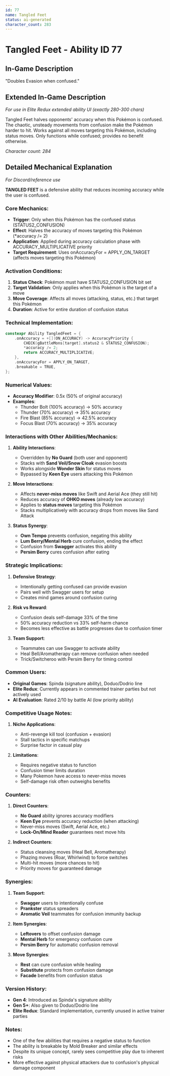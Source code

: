 ```yaml
---
id: 77
name: Tangled Feet
status: ai-generated
character_count: 283
---
```


# Tangled Feet - Ability ID 77

## In-Game Description
"Doubles Evasion when confused."

## Extended In-Game Description
*For use in Elite Redux extended ability UI (exactly 280-300 chars)*

Tangled Feet halves opponents' accuracy when this Pokémon is confused. The chaotic, unsteady movements from confusion make the Pokémon harder to hit. Works against all moves targeting this Pokémon, including status moves. Only functions while confused; provides no benefit otherwise.

*Character count: 284*

## Detailed Mechanical Explanation
*For Discord/reference use*

**TANGLED FEET** is a defensive ability that reduces incoming accuracy while the user is confused.

### Core Mechanics:
- **Trigger**: Only when this Pokémon has the confused status (STATUS2_CONFUSION)
- **Effect**: Halves the accuracy of moves targeting this Pokémon (*accuracy /= 2)
- **Application**: Applied during accuracy calculation phase with ACCURACY_MULTIPLICATIVE priority
- **Target Requirement**: Uses onAccuracyFor = APPLY_ON_TARGET (affects moves targeting this Pokémon)

### Activation Conditions:
1. **Status Check**: Pokémon must have STATUS2_CONFUSION bit set
2. **Target Validation**: Only applies when this Pokémon is the target of a move
3. **Move Coverage**: Affects all moves (attacking, status, etc.) that target this Pokémon
4. **Duration**: Active for entire duration of confusion status

### Technical Implementation:
```c
constexpr Ability TangledFeet = {
    .onAccuracy = +[](ON_ACCURACY) -> AccuracyPriority {
        CHECK(gBattleMons[target].status2 & STATUS2_CONFUSION);
        *accuracy /= 2;
        return ACCURACY_MULTIPLICATIVE;
    },
    .onAccuracyFor = APPLY_ON_TARGET,
    .breakable = TRUE,
};
```

### Numerical Values:
- **Accuracy Modifier**: 0.5x (50% of original accuracy)
- **Examples**:
  - Thunder Bolt (100% accuracy) → 50% accuracy
  - Thunder (70% accuracy) → 35% accuracy
  - Fire Blast (85% accuracy) → 42.5% accuracy
  - Focus Blast (70% accuracy) → 35% accuracy

### Interactions with Other Abilities/Mechanics:
1. **Ability Interactions**:
   - Overridden by **No Guard** (both user and opponent)
   - Stacks with **Sand Veil/Snow Cloak** evasion boosts
   - Works alongside **Wonder Skin** for status moves
   - Bypassed by **Keen Eye** users attacking this Pokémon

2. **Move Interactions**:
   - Affects **never-miss moves** like Swift and Aerial Ace (they still hit)
   - Reduces accuracy of **OHKO moves** (already low accuracy)
   - Applies to **status moves** targeting this Pokémon
   - Stacks multiplicatively with accuracy drops from moves like Sand Attack

3. **Status Synergy**:
   - **Own Tempo** prevents confusion, negating this ability
   - **Lum Berry/Mental Herb** cure confusion, ending the effect
   - Confusion from **Swagger** activates this ability
   - **Persim Berry** cures confusion after eating

### Strategic Implications:
1. **Defensive Strategy**:
   - Intentionally getting confused can provide evasion
   - Pairs well with Swagger users for setup
   - Creates mind games around confusion curing

2. **Risk vs Reward**:
   - Confusion deals self-damage 33% of the time
   - 50% accuracy reduction vs 33% self-harm chance
   - Becomes less effective as battle progresses due to confusion timer

3. **Team Support**:
   - Teammates can use Swagger to activate ability
   - Heal Bell/Aromatherapy can remove confusion when needed
   - Trick/Switcheroo with Persim Berry for timing control

### Common Users:
- **Original Games**: Spinda (signature ability), Doduo/Dodrio line
- **Elite Redux**: Currently appears in commented trainer parties but not actively used
- **AI Evaluation**: Rated 2/10 by battle AI (low priority ability)

### Competitive Usage Notes:
1. **Niche Applications**:
   - Anti-revenge kill tool (confusion + evasion)
   - Stall tactics in specific matchups
   - Surprise factor in casual play

2. **Limitations**:
   - Requires negative status to function
   - Confusion timer limits duration
   - Many Pokemon have access to never-miss moves
   - Self-damage risk often outweighs benefits

### Counters:
1. **Direct Counters**:
   - **No Guard** ability ignores accuracy modifiers
   - **Keen Eye** prevents accuracy reduction (when attacking)
   - Never-miss moves (Swift, Aerial Ace, etc.)
   - **Lock-On/Mind Reader** guarantees next move hits

2. **Indirect Counters**:
   - Status cleansing moves (Heal Bell, Aromatherapy)
   - Phazing moves (Roar, Whirlwind) to force switches
   - Multi-hit moves (more chances to hit)
   - Priority moves for guaranteed damage

### Synergies:
1. **Team Support**:
   - **Swagger** users to intentionally confuse
   - **Prankster** status spreaders
   - **Aromatic Veil** teammates for confusion immunity backup

2. **Item Synergies**:
   - **Leftovers** to offset confusion damage
   - **Mental Herb** for emergency confusion cure
   - **Persim Berry** for automatic confusion removal

3. **Move Synergies**:
   - **Rest** can cure confusion while healing
   - **Substitute** protects from confusion damage
   - **Facade** benefits from confusion status

### Version History:
- **Gen 4**: Introduced as Spinda's signature ability
- **Gen 5+**: Also given to Doduo/Dodrio line
- **Elite Redux**: Standard implementation, currently unused in active trainer parties

### Notes:
- One of the few abilities that requires a negative status to function
- The ability is breakable by Mold Breaker and similar effects
- Despite its unique concept, rarely sees competitive play due to inherent risks
- More effective against physical attackers due to confusion's physical damage component